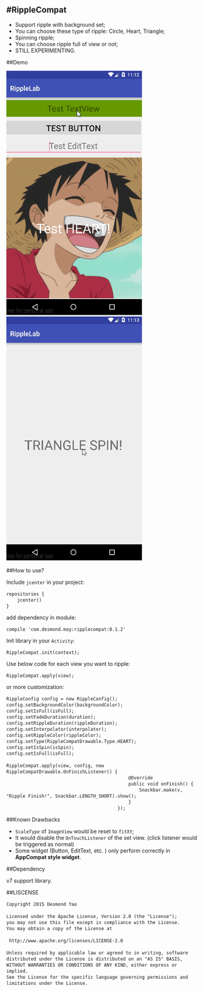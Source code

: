 #RippleCompat
----

- Support ripple with background set;
- You can choose these type of ripple: Circle, Heart, Triangle;
- Spinning ripple;
- You can choose ripple full of view or not;
- STILL EXPERIMENTING.

##Demo

![Demo1](/demo/demo1.gif)
![Demo2](/demo/demo2.gif)

##How to use?

Include `jcenter` in your project:

    repositories {
        jcenter()
    }
    
add dependency in module:

    compile 'com.desmond.may:ripplecompat:0.1.2'

Init library in your `Activity`:
        
    RippleCompat.init(context);

Use below code for each view you want to ripple:

    RippleCompat.apply(view);

or more customization:

    RippleConfig config = new RippleConfig();
    config.setBackgroundColor(backgroundColor);
    config.setIsFull(isFull);
    config.setFadeDuration(duration);
    config.setRippleDuration(rippleDuration);
    config.setInterpolator(interpolator);
    config.setRippleColor(rippleColor);
    config.setType(RippleCompatDrawable.Type.HEART);
    config.setIsSpin(isSpin);
    config.setIsFull(isFull);
    
    RippleCompat.apply(view, config, new RippleCompatDrawable.OnFinishListener() {
                                                 @Override
                                                 public void onFinish() {
                                                     Snackbar.make(v, "Ripple Finish!", Snackbar.LENGTH_SHORT).show();
                                                 }
                                             });

##Known Drawbacks

- `ScaleType` of `ImageView` would be reset to `fitXY`;
- It would disable the `OnTouchListener` of the set view. (click listener would be triggered as normal)
- Some widget (Button, EditText, etc. ) only perform correctly in **AppCompat style widget**. 

##Dependency

v7 support library.

##LISCENSE
    
    Copyright 2015 Desmond Yao
    
    Licensed under the Apache License, Version 2.0 (the "License");
    you may not use this file except in compliance with the License.
    You may obtain a copy of the License at
    
     http://www.apache.org/licenses/LICENSE-2.0
    
    Unless required by applicable law or agreed to in writing, software
    distributed under the License is distributed on an "AS IS" BASIS,
    WITHOUT WARRANTIES OR CONDITIONS OF ANY KIND, either express or implied.
    See the License for the specific language governing permissions and
    limitations under the License.